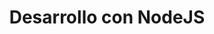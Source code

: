 ---
title: "Desarrollo con NodeJS"
tools: "API REST
JavaScript
DataBase" 
description : "Experiencia en el desarrollo de BackEnd con Node, aplicando operaciones CRUD completas y estableciendo la conexión a través de API REST."
---